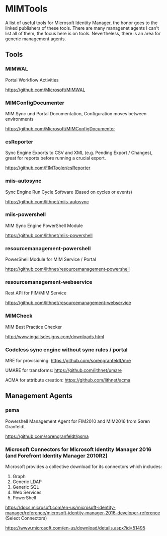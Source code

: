 # MIMTools
A list of useful tools for Microsoft Identity Manager, the honor goes to the linked publishers of these tools. There are many managenet agents I can't list all of them, the focus here is on tools. Nevertheless, there is an area for generic management agents.

## Tools

### MIMWAL
Portal Workflow Activities

https://github.com/Microsoft/MIMWAL

### MIMConfigDocumenter
MIM Sync und Portal Documentation, Configuration moves between environments

https://github.com/Microsoft/MIMConfigDocumenter

### csReporter
Sync Engine Exports to CSV and XML (e.g. Pending Export / Changes), great for reports before running a crucial export.

https://github.com/FIMTooler/csReporter

### miis-autosync
Sync Engine Run Cycle Software (Based on cycles or events)

https://github.com/lithnet/miis-autosync

### miis-powershell
MIM Sync Engine PowerShell Module

https://github.com/lithnet/miis-powershell

### resourcemanagement-powershell
PowerShell Module for MIM Service / Portal

https://github.com/lithnet/resourcemanagement-powershell

### resourcemanagement-webservice
Rest API for FIM/MIM Service

https://github.com/lithnet/resourcemanagement-webservice

### MIMCheck
MIM Best Practice Checker

http://www.ingallsdesigns.com/downloads.html

### Codeless sync engine without sync rules / portal
MRE for provisioning: https://github.com/sorengranfeldt/mre

UMARE for transforms: https://github.com/lithnet/umare

ACMA for attribute creation: https://github.com/lithnet/acma

## Management Agents

### psma
Powershell Management Agent for FIM2010 and MIM2016 from Søren Granfeldt

https://github.com/sorengranfeldt/psma

### Microsoft Connectors for Microsoft Identity Manager 2016 (and Forefront Identity Manager 2010R2)
Microsoft provides a collective download for its connectors which includes:
1. Graph
2. Generic LDAP
3. Generic SQL
4. Web Services
5. PowerShell

https://docs.microsoft.com/en-us/microsoft-identity-manager/reference/microsoft-identity-manager-2016-developer-reference (Select Connectors)

https://www.microsoft.com/en-us/download/details.aspx?id=51495
